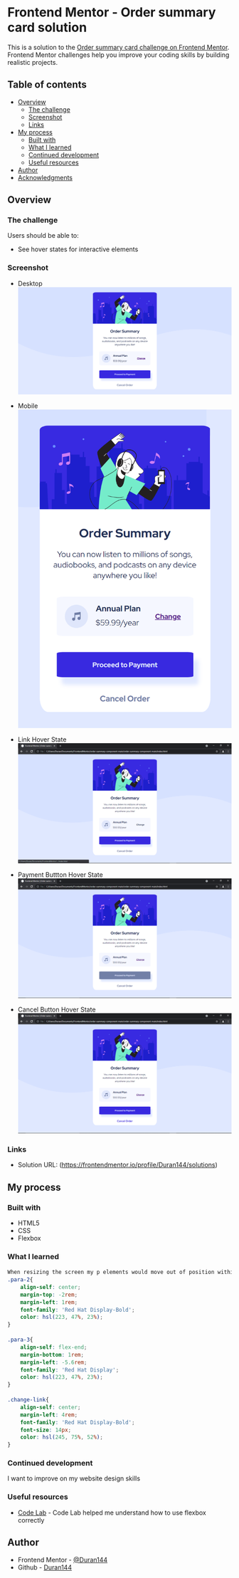 # Frontend Mentor - Order summary card solution

This is a solution to the [Order summary card challenge on Frontend Mentor](https://www.frontendmentor.io/challenges/order-summary-component-QlPmajDUj). Frontend Mentor challenges help you improve your coding skills by building realistic projects. 

## Table of contents

- [Overview](#overview)
  - [The challenge](#the-challenge)
  - [Screenshot](#screenshot)
  - [Links](#links)
- [My process](#my-process)
  - [Built with](#built-with)
  - [What I learned](#what-i-learned)
  - [Continued development](#continued-development)
  - [Useful resources](#useful-resources)
- [Author](#author)
- [Acknowledgments](#acknowledgments)

## Overview

### The challenge

Users should be able to:

- See hover states for interactive elements

### Screenshot

- Desktop 
![](./images/screenshot.png)

- Mobile
![](./images/screenshot2.png)

- Link Hover State
![](./images/screenshot5.png)

- Payment Buttton Hover State
![](./images/screenshot3.png)

- Cancel Button Hover State
![](./images/screenshot4.png)

### Links

- Solution URL: (https://frontendmentor.io/profile/Duran144/solutions)

## My process

### Built with

- HTML5
- CSS
- Flexbox

### What I learned

```css
When resizing the screen my p elements would move out of position within the payment box, I fixed it using some flexbox properties to keep it in place.
.para-2{
    align-self: center;
    margin-top: -2rem;
    margin-left: 1rem;
    font-family: 'Red Hat Display-Bold';
    color: hsl(223, 47%, 23%);
}

.para-3{
    align-self: flex-end;
    margin-bottom: 1rem;
    margin-left: -5.6rem;
    font-family: 'Red Hat Display';
    color: hsl(223, 47%, 23%);
}

.change-link{
    align-self: center;
    margin-left: 4rem;
    font-family: 'Red Hat Display-Bold';
    font-size: 14px;
    color: hsl(245, 75%, 52%);
}
```


### Continued development

I want to improve on my website design skills

### Useful resources

- [Code Lab](https://www.youtube.com) - Code Lab helped me understand how to use flexbox correctly


## Author

- Frontend Mentor - [@Duran144](https://www.frontendmentor.io/profile/Duran144)
- Github - [Duran144](https://www.github.com/Duran144)
